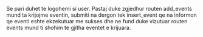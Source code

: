 Se pari duhet te logohemi si user.
Pastaj duke zgjedhur routen  add_events mund ta krijojme eventin,
 submiti na dergon tek insert_event qe na informon qe eventi eshte ekzekutuar me sukses
 dhe ne fund duke vizutuar routen events mund ti shohim te gjitha eventet e krijuara.
